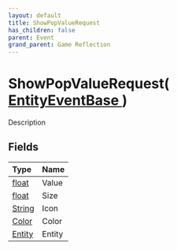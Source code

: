 ```yaml
---
layout: default
title: ShowPopValueRequest
has_children: false
parent: Event
grand_parent: Game Reflection
---
```

# ShowPopValueRequest( [ EntityEventBase ](/riftbreaker-wiki/docs/game-reflection/events/entity_event_base/) )
Description 

## Fields

| Type | Name |
|:----------|:--------------|
| [float](/riftbreaker-wiki/docs/game-reflection/components/float/) | Value |
| [float](/riftbreaker-wiki/docs/game-reflection/components/float/) | Size |
| [String](/riftbreaker-wiki/docs/game-reflection/components/string/) | Icon |
| [Color](/riftbreaker-wiki/docs/game-reflection/classes/color/) | Color |
| [Entity](/riftbreaker-wiki/docs/game-reflection/classes/entity/) | Entity |

